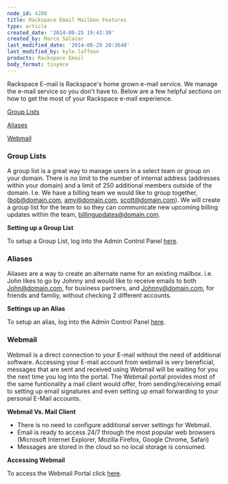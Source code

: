 ```yaml
---
node_id: 4208
title: Rackspace Email Mailbox Features
type: article
created_date: '2014-08-25 19:43:30'
created_by: Marco Salazar
last_modified_date: '2014-08-29 20:3648'
last_modified_by: kyle.laffoon
products: Rackspace Email
body_format: tinymce
---
```


Rackspace E-mail is Rackspace's home grown e-mail service. We manage the
e-mail service so you don't have to. Below are a few helpful sections on
how to get the most of your Rackspace e-mail experience. 

[Group Lists](#grouplist)

[Aliases](#alias)

[Webmail](#webmail)

 

### **Group Lists**

A group list is a great way to manage users in a select team or group on
your domain. There is no limit to the number of internal address
(addresses within your domain) and a limit of 250 additional members
outside of the domain. I.e. We have a billing team we would like to
group together, (bob@domain.com, amy@domain.com, scott@domain.com). We
will create a group list for the team to so they can communicate new
upcoming billing updates within the team, billingupdates@domain.com.

**Setting up a Group List**

To setup a Group List, log into the Admin Control
Panel [here](https://cp.rackspace.com/EmailHosting/Mail/GroupLists "here"). 

 

### Aliases

Aliases are a way to create an alternate name for an existing mailbox.
i.e. John likes to go by Johnny and would like to receive emails to both
John@domain.com, for business partners, and Johnny@domain.com, for
friends and familiy, without checking 2 different accounts. 

**Settings up an Alias**

To setup an alias, log into the Admin Control Panel
[here](https://cp.rackspace.com/EmailHosting/Mail/Aliases/List.aspx "here").

 

### **Webmail**

Webmail is a direct connection to your E-mail without the need of
additional software. Accessing your E-mail account from webmail is very
beneficial, messages that are sent and received using Webmail will be
waiting for you the next time you log into the portal. The Webmail
portal provides most of the same funtionality a mail client would offer,
from sending/receiving email to setting up email signatures and even
setting up email forwarding to your personal E-Mail accounts. 

**Webmail Vs. Mail Client**

-   There is no need to configure additional server settings for
    Webmail.
-   Email is ready to access 24/7 through the most popular web browsers
    (Microsoft Internet Explorer, Mozilla Firefox, Google Chrome,
    Safari)
-   Messages are stored in the cloud so no local storage is consumed. 

**Accessing Webmail**

To access the Webmail Portal click
[here](https://apps.rackspace.com "here").

